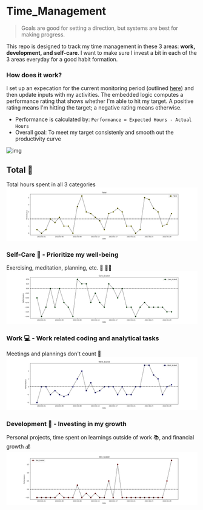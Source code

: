 # Time_Management
> Goals are good for setting a direction, but systems are best for making progress.

This repo is designed to track my time management in these 3 areas: **work, development, and self-care**. I want to make sure I invest a bit in each of the 3 areas everyday for a good habit formation. 

### How does it work?
I set up an expecation for the current monitoring period (outlined [here](https://github.com/krystinli/Time_Management/blob/main/run.py#L69-L75)) and then update inputs with my activities. The embedded logic computes a performance rating that shows whether I'm able to hit my target. A positive rating means I'm hitting the target; a negative rating means otherwise. 
- Performance is calculated by: `Performance = Expected Hours - Actual Hours`
- Overall goal: To meet my target consistenly and smooth out the productivity curve

![img](https://getlighthouse.com/blog/wp-content/uploads/2016/03/dilbert_career_path.png)

## Total 🎯
Total hours spent in all 3 categories
![total](https://github.com/krystinli/Time_Management/blob/main/img/total_plot.png)

### Self-Care 💟 - Prioritize my well-being
Exercising, meditation, planning, etc. 🏡 🏃‍♀️
![planning](https://github.com/krystinli/Time_Management/blob/main/img/care_plot.png)

### Work 💻 - Work related coding and analytical tasks
Meetings and plannings don't count 👀
![work](https://github.com/krystinli/Time_Management/blob/main/img/work_plot.png)

### Development 🌳 - Investing in my growth
Personal projects, time spent on learnings outside of work 📚, and financial growth 💰
![coding](https://github.com/krystinli/Time_Management/blob/main/img/dev_plot.png)

